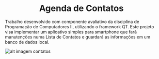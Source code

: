 <h1 align="center">Agenda de Contatos</h1>
Trabalho desenvolvido com componente avaliativo da disciplina de Programação de Computadores II, utilizando o framework QT. Este projeto visa implementar um aplicativo simples para smartphone que fará manutenções numa Lista de Contatos e guardará as informações em um banco de dados local.

![alt imagem contatos](https://media.discordapp.net/attachments/968606239409979462/1012929561522098237/unknown.png)
